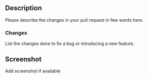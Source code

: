 ## Description

Please describe the changes in your pull request in few words here.

### Changes

List the changes done to fix a bug or introducing a new feature.

## Screenshot

Add screenshot if available

